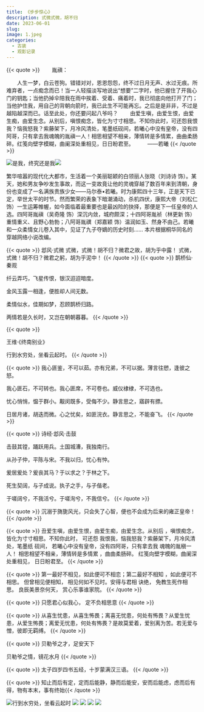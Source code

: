 ```yaml
---
title: 《步步惊心》
description: 式微式微，胡不归
date: 2023-06-01
slug: 
image: 1.jpeg
categories:
  - 古装
  - 观影记录
---
```

{{< quote >}}
　　胤禛：

　　人生一梦，白云苍狗。错错对对，恩恩怨怨，终不过日月无声、水过无痕。所难弃者，一点痴念而已！当一人轻描淡写地说出“想要”二字时，他已握住了开我心门的钥匙；当他扔掉伞陪我在雨中挨着、受着、痛着时，我已彻底向他打开了门；当他护住我，用自己的背朝向箭时，我已此生不可能再忘。之后是是非非，不过是越陷越深而已。话至此处，你还要问起八爷吗？
　　由爱生嗔，由爱生恨，由爱生痴，由爱生念。从别后，嗔恨痴念，皆化为寸寸相思。不知你此时，可还怨我恨我？恼我怒我？紫藤架下，月冷风清处，笔墨纸砚间，若曦心中没有皇帝，没有四阿哥，只有拿去我魂魄的胤禛一人！相思相望不相亲，薄情转是多情累，曲曲柔肠碎。红笺向壁字模糊，曲阑深处重相见，日日盼君至。
　　   ——若曦
{{< /quote >}}

![是我，终究还是我](2.jpeg)![](3.jpg)


<span class="blur">繁华喧嚣的现代化大都市，生活着一个美丽聪颖的白领丽人张晓（刘诗诗 饰）。某天，她和男友争吵发生事故，而这一变故竟让他的灵魂穿越了数百年来到清朝，身份也变成了一名满族贵族少女——马尔泰•若曦。时为康熙四十三年，正是天下已定，举世太平的时节。然而繁荣的表象下暗潮涌动，杀机四伏，康熙大帝（刘松仁 饰）一生运筹帷幄，如今面临着最重要也是最凶险的抉择，那便是下一任皇帝的人选。四阿哥胤禛（吴奇隆 饰）深沉内敛，城府颇深；十四阿哥胤祯（林更新 饰）重情重义、且野心勃勃；八阿哥胤禩（郑嘉颖 饰）温润如玉、然身不由己。若曦和一众柔情女儿卷入其中，见证了九子夺嫡的历史时刻…… 本片根据桐华同名的穿越网络小说改编。 </span>

{{< quote >}}
邶风·式微
式微，式微！胡不归？微君之故，胡为乎中露！
式微，式微！胡不归？微君之躬，胡为乎泥中！
{{< /quote >}}
{{< quote >}}
鹊桥仙·秦观

纤云弄巧，飞星传恨，银汉迢迢暗度。

金风玉露一相逢，便胜却人间无数。

柔情似水，佳期如梦，忍顾鹊桥归路。

两情若是久长时，又岂在朝朝暮暮。
{{< /quote >}}

{{< quote >}}

王维·《终南别业》

行到水穷处，坐看云起时。
{{< /quote >}}

{{< quote >}}
我心匪鉴，不可以茹。亦有兄弟，不可以据。薄言往愬，逢彼之怒。

我心匪石，不可转也。我心匪席，不可卷也。威仪棣棣，不可选也。

忧心悄悄，愠于群小。觏闵既多，受侮不少。静言思之，寤辟有摽。

日居月诸，胡迭而微。心之忧矣，如匪浣衣。静言思之，不能奋飞。
{{< /quote >}}

{{< quote >}}
诗经·邶风·击鼓

击鼓其镗，踊跃用兵。土国城漕，我独南行。 　　

从孙子仲，平陈与宋。不我以归，忧心有忡。 　　

爰居爰处？爰丧其马？于以求之？于林之下。 　　

死生契阔，与子成说。执子之手，与子偕老。 　　

于嗟阔兮，不我活兮。于嗟洵兮，不我信兮。
{{< /quote >}}

{{< quote >}}
沉溺于旖旎风光，只会失了心智，便也不会成为后来的雍正皇帝！
{{< /quote >}}

{{< quote >}}
丑爱生嗔，由爱生恨，由爱生痴，由爱生念。从别后 ，嗔恨痴念， 皆化为寸寸相思。不知你此时， 可还怨 我恨我，恼我怒我？紫藤架下，月冷风清处，笔墨纸 砚间， 若曦心中没有皇帝，没有四阿哥，只有拿去我 魂魄的胤稹一人！ 相思相望不相亲，薄情转是多情累 ，曲曲柔肠碎。 红笺向壁字模糊，曲阑深处重相见， 日日盼君至。
{{< /quote >}}

{{< quote >}}
第一最好不相见，如此便可不相恋；第二最好不相知 ，如此便可不相思。 但曾相见便相知， 相见何如不见时。安得与君相 诀绝， 免教生死作相思。 良辰美景奈何天， 赏心乐事谁家院。
{{< /quote >}}

{{< quote >}}
只愿君心似我心， 定不负相思意
{{< /quote >}}

{{< quote >}}
从喜生忧患，从喜生怖畏；离喜无忧患，何处有怖畏？从爱生忧患，从爱生怖畏；离爱无忧患，何处有怖畏？是故莫爱着，爱别离为苦。若无爱与憎，彼即无羁缚。
{{< /quote >}}

{{< quote >}}
贝勒爷之才，足安天下

贝勒爷之情，镜花水月
{{< /quote >}}

{{< quote >}}
太子四岁四书五经，十岁蒙满汉三语。
{{< /quote >}}

{{< quote >}}
知止而后有定，定而后能静，静而后能安，安而后能虑，虑而后有得，​物有本末，事有终​始​
{{< /quote >}}

![行到水穷处，坐看云起时](4.jpg)
![](5.jpg)
![](6.jpg)
![](7.jpg)
![](8.jpg)

